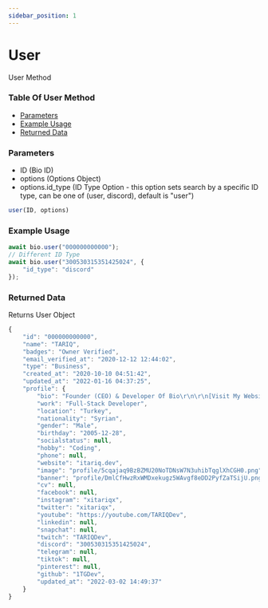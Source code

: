```yaml
---
sidebar_position: 1
---
```


# User

User Method

### Table Of User Method

- [Parameters](#parameters)
- [Example Usage](#example-usage)
- [Returned Data](#returned-data)

### Parameters
- ID (Bio ID)
- options (Options Object)
- options.id_type (ID Type Option - this option sets search by a specific ID type, can be one of (user, discord), default is "user")
```js
user(ID, options)
```

### Example Usage
```js
await bio.user("000000000000");
// Different ID Type
await bio.user("300530315351425024", {
	"id_type": "discord"
});
```

### Returned Data
Returns User Object
```js
{
	"id": "000000000000",
	"name": "TARIQ",
	"badges": "Owner Verified",
	"email_verified_at": "2020-12-12 12:44:02",
	"type": "Business",
	"created_at": "2020-10-10 04:51:42",
	"updated_at": "2022-01-16 04:37:25",
	"profile": {
		"bio": "Founder (CEO) & Developer Of Bio\r\n\r\n[Visit My Website](https://itariq.dev)",
		"work": "Full-Stack Developer",
		"location": "Turkey",
		"nationality": "Syrian",
		"gender": "Male",
		"birthday": "2005-12-28",
		"socialstatus": null,
		"hobby": "Coding",
		"phone": null,
		"website": "itariq.dev",
		"image": "profile/5cqajaq9BzBZMU20NoTDNsW7N3uhibTqglXhCGH0.png",
		"banner": "profile/DmlCfHwzRxWMDxekugz5WAvgf8eDD2PyfZaTSijU.png",
		"cv": null,
		"facebook": null,
		"instagram": "xitariqx",
		"twitter": "xitariqx",
		"youtube": "https://youtube.com/TARIQDev",
		"linkedin": null,
		"snapchat": null,
		"twitch": "TARIQDev",
		"discord": "300530315351425024",
		"telegram": null,
		"tiktok": null,
		"pinterest": null,
		"github": "1TGDev",
		"updated_at": "2022-03-02 14:49:37"
	}
}
```
